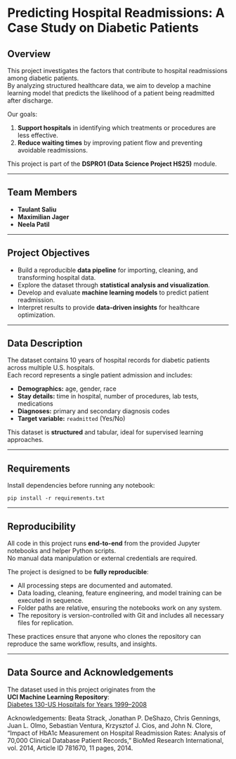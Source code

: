 #  Predicting Hospital Readmissions: A Case Study on Diabetic Patients

##  Overview
This project investigates the factors that contribute to hospital readmissions among diabetic patients.  
By analyzing structured healthcare data, we aim to develop a machine learning model that predicts the likelihood of a patient being readmitted after discharge.

Our goals:
1. **Support hospitals** in identifying which treatments or procedures are less effective.
2. **Reduce waiting times** by improving patient flow and preventing avoidable readmissions.

This project is part of the **DSPRO1 (Data Science Project HS25)** module.

---

##  Team Members
- **Taulant Saliu**  
- **Maximilian Jager**  
- **Neela Patil**

---

##  Project Objectives
- Build a reproducible **data pipeline** for importing, cleaning, and transforming hospital data.  
- Explore the dataset through **statistical analysis and visualization**.  
- Develop and evaluate **machine learning models** to predict patient readmission.  
- Interpret results to provide **data-driven insights** for healthcare optimization.

---

##  Data Description
The dataset contains 10 years of hospital records for diabetic patients across multiple U.S. hospitals.  
Each record represents a single patient admission and includes:
- **Demographics:** age, gender, race  
- **Stay details:** time in hospital, number of procedures, lab tests, medications  
- **Diagnoses:** primary and secondary diagnosis codes  
- **Target variable:** `readmitted` (Yes/No)

This dataset is **structured** and tabular, ideal for supervised learning approaches.

---

## Requirements
Install dependencies before running any notebook:
```
pip install -r requirements.txt
```

---

## Reproducibility
All code in this project runs **end-to-end** from the provided Jupyter notebooks and helper Python scripts.  
No manual data manipulation or external credentials are required.

The project is designed to be **fully reproducible**:

- All processing steps are documented and automated.  
- Data loading, cleaning, feature engineering, and model training can be executed in sequence.  
- Folder paths are relative, ensuring the notebooks work on any system.  
- The repository is version-controlled with Git and includes all necessary files for replication.

These practices ensure that anyone who clones the repository can reproduce the same workflow, results, and insights.

---

## Data Source and Acknowledgements
The dataset used in this project originates from the  
**UCI Machine Learning Repository**:  
[Diabetes 130-US Hospitals for Years 1999–2008](https://archive.ics.uci.edu/dataset/296/diabetes+130-us+hospitals+for+years+1999-2008)


Acknowledgements:
Beata Strack, Jonathan P. DeShazo, Chris Gennings, Juan L. Olmo, Sebastian Ventura, Krzysztof J. Cios, and John N. Clore, “Impact of HbA1c Measurement on Hospital Readmission Rates: Analysis of 70,000 Clinical Database Patient Records,” BioMed Research International, vol. 2014, Article ID 781670, 11 pages, 2014.
